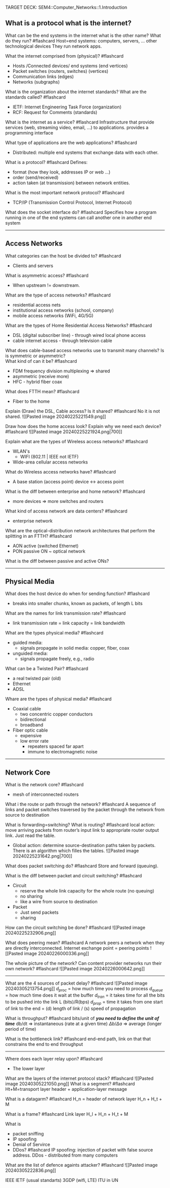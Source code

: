 TARGET DECK: SEM4::Computer_Networks::1.Introduction



## What is a protocol what is the internet?



What can be the end systems in the internet what is the other name? 
What do they run? #flashcard
Host=end systems: computers, servers, ... other technological devices 
They run network apps.
<!--ID: 1710369606940-->







What the internet comprised from (physical)? #flashcard 
- Hosts /Connected devices/ end systems (end vertices)
- Packet switches (routers, switches) (vertices)
- Communication links (edges)
- Networks (subgraphs)
<!--ID: 1710369606946-->







What is the organization about the internet standards? 
What are the standards called? #flashcard 
- IETF: Internet Engineering Task Force (organization)
- RCF: Request for Comments (standards)
<!--ID: 1710369607027-->






What is the internet as a service? #flashcard 
Infrastructure that provide services (web, streaming video, email, ...) to applications.
provides a programming interface
<!--ID: 1710369607032-->






What type of applications are the web applications? #flashcard 
- Distributed: multiple end systems that exchange data with each other.
<!--ID: 1710369607036-->






What is a protocol? #flashcard 
Defines:
- format (how they look, addresses IP or web ...)
- order (send/received)
- action taken (at transmission)
between network entities.
<!--ID: 1710369607041-->







What is the most important network protocol? #flashcard 
- TCP/IP (Transmission Control Protocol, Internet Protocol)
<!--ID: 1710369607046-->






What does the socket interface do? #flashcard 
Specifies how a program running in one of the end systems can call another one in another end system
<!--ID: 1710369607051-->






---
## Access Networks

What categories can the host be divided to? #flashcard 
- Clients and servers
<!--ID: 1710369607056-->






What is asymmetric access? #flashcard 
- When upstream != downstream.
<!--ID: 1710369607060-->






What are the type of access networks? #flashcard 
- residential access nets 
- institutional access networks (school, company) 
- mobile access networks (WiFi, 4G/5G)
<!--ID: 1710369607065-->







What are the types of Home Residential Access Networks? #flashcard 
 - DSL (digital subscriber line) - through wired local phone access
 - cable internet access - through television cable
<!--ID: 1710369607069-->





What does cable-based access networks use to transmit many channels? 
Is is symmetric or asymmetric?  
What kind of can it be? #flashcard 
- FDM frequency division multiplexing => shared
- asymmetric (receive more)
- HFC - hybrid fiber coax
<!--ID: 1710369607074-->






What does FTTH mean? #flashcard 
- Fiber to the home
<!--ID: 1710369607078-->





Explain (Draw) the DSL, Cable access? 
Is it shared? #flashcard 
No it is not shared.
![[Pasted image 20240225221549.png]]
<!--ID: 1710369607083-->







Draw how does the home access look? 
Explain why we need each device? #flashcard 
![[Pasted image 20240225221924.png|700]]
<!--ID: 1710369607088-->






Explain what are the types of Wireless access networks? #flashcard 
- WLAN's
	- WIFI (802.11 | IEEE not IETF)
- Wide-area cellular access networks
<!--ID: 1710369607093-->






What do Wireless access networks have? #flashcard 
- A base station (access point) device <-> access point
<!--ID: 1710369607098-->






What is the diff between enterprise and home network? #flashcard 
- more devices => more switches and routers 
<!--ID: 1710369607103-->






What kind of access network are data centers? #flashcard 
- enterprise network
<!--ID: 1710369607107-->






What are the optical-distribution network architectures 
that perform the splitting in an FTTH? #flashcard 
- AON active (switched Ethernet)
- PON passive   ON ~ optical network
<!--ID: 1710369607112-->







What is the diff between passive and active ONs? 

---
## Physical Media

What does the host device do when for sending function? #flashcard 
- breaks into smaller chunks, known as packets, of length L bits
<!--ID: 1710369607117-->






What are the names for link transmission rate? #flashcard 
- link transmission rate = link capacity = link bandwidth
<!--ID: 1710369607121-->






What are the types physical media? #flashcard 
- guided media: 
	- signals propagate in solid media: copper, fiber, coax 
- unguided media: 
	- signals propagate freely, e.g., radio
<!--ID: 1710369607126-->






What can be a Twisted Pair? #flashcard 
- a real twisted pair (old)
- Ethernet
- ADSL
<!--ID: 1710369607131-->






Whare are the types of physical media? #flashcard 
- Coaxial cable
	- two concentric copper conductors
	- bidirectional
	- broadband
- Fiber optic cable
	- expensive
	- low error rate
		- repeaters spaced far apart 
		- immune to electromagnetic noise
<!--ID: 1710369607136-->






---

## Network Core

What is the network core? #flashcard 
- mesh of interconnected routers
<!--ID: 1710369607140-->






What i the route or path through the network? #flashcard
A sequence of links and packet switches traversed by the packet through the network from source to destination
<!--ID: 1710369607144-->





What is forwarding=switching? 
What is routing? #flashcard 
local action: move arriving packets from router’s input link to appropriate router output link. Just read the table.
- Global action: determine source-destination paths taken by packets. There is an algorithm which filles the tables.
![[Pasted image 20240225231642.png|700]]
<!--ID: 1710369607148-->






What does packet switching do? #flashcard 
Store and forward (queuing).
<!--ID: 1710369607152-->







What is the diff between packet and circuit switching? #flashcard 
- Circuit 
	- reserve the whole link capacity for the whole route (no queuing)
	- no sharing
	- like a wire from source to destination
- Packet
	- Just send packets
	- sharing
<!--ID: 1710369607156-->






How can the circuit switching be done? #flashcard 
![[Pasted image 20240225232906.png]]
<!--ID: 1710369607160-->






What does peering mean? #flashcard 
A network peers a network when they are directly interconnected.
Internet exchange point = peering points
![[Pasted image 20240226000336.png]]
<!--ID: 1710369607165-->







The whole picture of the network?
Can content provider networks run their own network? #flashcard 
![[Pasted image 20240226000642.png]]
<!--ID: 1710369607169-->






---
What are the 4 sources of packet delay? #flashcard 
![[Pasted image 20240305213754.png]]
$d_{proc}$ = how much time you need to process
$d_{queue}$ = how much time does it wait at the buffer
$d_{tran}$ = it takes time for all the bits to be pushed into the link L (bits)/R(bps)
$d_{prop}$ = time it takes from one start of link to the end = (d) length of link / (s) speed of propagation
<!--ID: 1710369607173-->






What is throughput? #flashcard 
bits/unit of  ***you need to define the unit of time***
db/dt => instantaneous (rate at a given time)
$\Delta b/\Delta a$ => average (longer period of time)
<!--ID: 1710369607177-->






What is the bottleneck link? #flashcard 
end-end path, link on that that constrains the end to end throughput
<!--ID: 1710369607181-->






---
Where does each layer relay upon? #flashcard 
- The lower layer 
<!--ID: 1710369607185-->






What are the layers of the internet protocol stack? #flashcard 
![[Pasted image 20240305221050.png]]
What is a segment? #flashcard 
Ht+M=transport layer header + application-layer message 
<!--ID: 1710369607189-->






What is a datagarm? #flashcard 
H_n = header of network layer
H_n + H_t + M
<!--ID: 1710369607193-->






What is a frame? #flashcard 
Link layer
H_l + H_n + H_t + M
<!--ID: 1710369607197-->






What is 
- packet sniffing
- IP spoofing
- Denial of Servirce
- DDos? #flashcard 
IP spoofing: injection of packet with false source address.
DDos - distributed from many computers
<!--ID: 1710369607202-->







What are the list of defence againts attacker? #flashcard 
![[Pasted image 20240305222836.png]]
<!--ID: 1710369607206-->






IEEE
IETF (usual standarts)
3GDP (wifi, LTE)
ITU in UN



